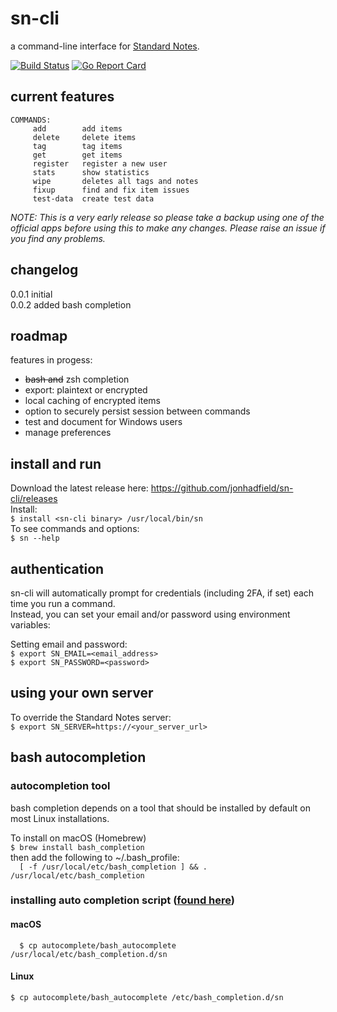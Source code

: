 # sn-cli
a command-line interface for [Standard Notes](https://standardnotes.org/).

[![Build Status](https://www.travis-ci.org/jonhadfield/sn-cli.svg?branch=master)](https://www.travis-ci.org/jonhadfield/sn-cli) [![Go Report Card](https://goreportcard.com/badge/github.com/jonhadfield/sn-cli)](https://goreportcard.com/report/github.com/jonhadfield/sn-cli)



## current features

```
COMMANDS:
     add        add items
     delete     delete items
     tag        tag items
     get        get items
     register   register a new user
     stats      show statistics
     wipe       deletes all tags and notes
     fixup      find and fix item issues
     test-data  create test data
```

*NOTE: This is a very early release so please take a backup using one of the official apps before using this to make any changes.
Please raise an issue if you find any problems.*

## changelog

0.0.1  initial  
0.0.2  added bash completion

## roadmap

features in progess:
- ~~bash and~~ zsh completion
- export: plaintext or encrypted
- local caching of encrypted items
- option to securely persist session between commands
- test and document for Windows users
- manage preferences

## install and run

Download the latest release here: https://github.com/jonhadfield/sn-cli/releases  
Install:  
``
$ install <sn-cli binary> /usr/local/bin/sn
``  
To see commands and options:  
``
$ sn --help
``

## authentication

sn-cli will automatically prompt for credentials (including 2FA, if set) each time you run a command.  
Instead, you can set your email and/or password using environment variables:

Setting email and password:  
``
$ export SN_EMAIL=<email_address>  
``  
``
$ export SN_PASSWORD=<password>  
``

## using your own server

To override the Standard Notes server:  
``
$ export SN_SERVER=https://<your_server_url>
``

## bash autocompletion

### autocompletion tool
bash completion depends on a tool that should be installed by default on most Linux installations.  

To install on macOS (Homebrew)  
``
$ brew install bash_completion  
``  
then add the following to ~/.bash_profile:  
``  
[ -f /usr/local/etc/bash_completion ] && . /usr/local/etc/bash_completion
`` 
### installing auto completion script ([found here](https://github.com/jonhadfield/sn-cli/tree/master/autocomplete))
#### macOS  
``  
$ cp autocomplete/bash_autocomplete /usr/local/etc/bash_completion.d/sn
``  
#### Linux  
``
$ cp autocomplete/bash_autocomplete /etc/bash_completion.d/sn
``
